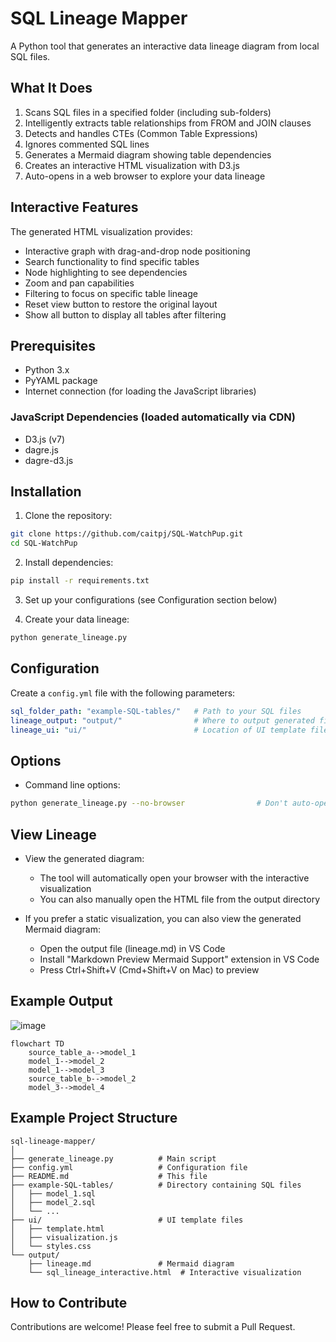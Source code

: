 # SQL Lineage Mapper

A Python tool that generates an interactive data lineage diagram from local SQL files.

## What It Does

1. Scans SQL files in a specified folder (including sub-folders)
2. Intelligently extracts table relationships from FROM and JOIN clauses
3. Detects and handles CTEs (Common Table Expressions)
4. Ignores commented SQL lines
5. Generates a Mermaid diagram showing table dependencies
6. Creates an interactive HTML visualization with D3.js
7. Auto-opens in a web browser to explore your data lineage

## Interactive Features

The generated HTML visualization provides:

- Interactive graph with drag-and-drop node positioning
- Search functionality to find specific tables
- Node highlighting to see dependencies
- Zoom and pan capabilities
- Filtering to focus on specific table lineage
- Reset view button to restore the original layout
- Show all button to display all tables after filtering

## Prerequisites

- Python 3.x
- PyYAML package
- Internet connection (for loading the JavaScript libraries)

### JavaScript Dependencies (loaded automatically via CDN)

- D3.js (v7)
- dagre.js
- dagre-d3.js

## Installation

1. Clone the repository:
```bash
git clone https://github.com/caitpj/SQL-WatchPup.git
cd SQL-WatchPup
```

2. Install dependencies:
```bash
pip install -r requirements.txt
```

3. Set up your configurations (see Configuration section below)

4. Create your data lineage:
```bash
python generate_lineage.py
```

## Configuration

Create a `config.yml` file with the following parameters:

```yaml
sql_folder_path: "example-SQL-tables/"   # Path to your SQL files
lineage_output: "output/"                # Where to output generated files
lineage_ui: "ui/"                        # Location of UI template files
```

## Options

- Command line options:
```bash
python generate_lineage.py --no-browser                # Don't auto-open the browser
```

## View Lineage

- View the generated diagram:
    - The tool will automatically open your browser with the interactive visualization
    - You can also manually open the HTML file from the output directory

- If you prefer a static visualization, you can also view the generated Mermaid diagram:
    - Open the output file (lineage.md) in VS Code
    - Install "Markdown Preview Mermaid Support" extension in VS Code
    - Press Ctrl+Shift+V (Cmd+Shift+V on Mac) to preview

## Example Output

![image](https://github.com/user-attachments/assets/58068cb8-f0bc-4ab0-be09-2cb965e7ba6a)

```mermaid
flowchart TD
    source_table_a-->model_1
    model_1-->model_2
    model_1-->model_3
    source_table_b-->model_2
    model_3-->model_4
```

## Example Project Structure

```
sql-lineage-mapper/
│
├── generate_lineage.py          # Main script
├── config.yml                   # Configuration file
├── README.md                    # This file
├── example-SQL-tables/          # Directory containing SQL files
│   ├── model_1.sql
│   ├── model_2.sql
│   └── ...
├── ui/                          # UI template files
│   ├── template.html
│   ├── visualization.js
│   └── styles.css
└── output/                      
    ├── lineage.md               # Mermaid diagram
    └── sql_lineage_interactive.html  # Interactive visualization
```

## How to Contribute

Contributions are welcome! Please feel free to submit a Pull Request.